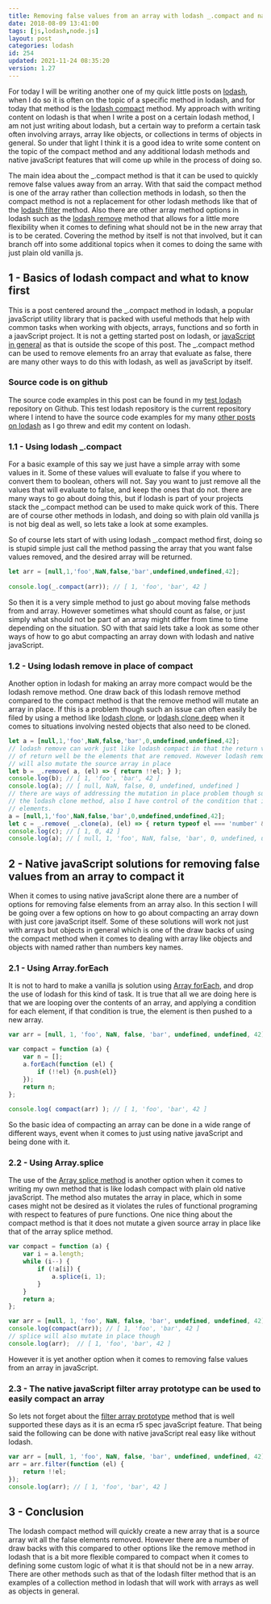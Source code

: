 ```yaml
---
title: Removing false values from an array with lodash _.compact and native javaScript.
date: 2018-08-09 13:41:00
tags: [js,lodash,node.js]
layout: post
categories: lodash
id: 254
updated: 2021-11-24 08:35:20
version: 1.27
---
```


For today I will be writing another one of my quick little posts on [lodash](https://lodash.com/), when I do so it is often on the topic of a specific method in lodash, and for today that method is the [lodash compact](https://lodash.com/docs/4.17.10#compact) method. My approach with writing content on lodash is that when I write a post on a certain lodash method, I am not just writing about lodash, but a certain way to preform a certain task often involving arrays, array like objects, or collections in terms of objects in general. So under that light I think it is a good idea to write some content on the topic of the compact method and any additional lodash methods and native javaScript features that will come up while in the process of doing so.

The main idea about the \_.compact method is that it can be used to quickly remove false values away from an array. With that said the compact method is one of the array rather than collection methods in lodash, so then the compact method is not a replacement for other lodash methods like that of the [lodash filter](/2018/05/18/lodash_filter/) method. Also there are other array method options in lodash such as the [lodash remove](/2017/09/19/lodash_remove/) method that allows for a little more flexibility when it comes to defining what should not be in the new array that is to be cerated. Covering the method by itself is not that involved, but it can branch off into some additional topics when it comes to doing the same with just plain old vanilla js.

<!-- more -->

## 1 - Basics of lodash compact and what to know first

This is a post centered around the \_.compact method in lodash, a popular javaScript utility library that is packed with useful methods that help with common tasks when working with objects, arrays, functions and so forth in a jaavScript project. It is not a getting started post on lodash, or [javaScript in general](/2018/11/27/js-getting-started/) as that is outside the scope of this post. The \_.compact method can be used to remove elements fro an array that evaluate as false, there are many other ways to do this with lodash, as well as javaScript by itself.

### Source code is on github

The source code examples in this post can be found in my [test lodash](https://github.com/dustinpfister/test_lodash/tree/master/forpost/lodash_compact) repository on Github. This test lodash repository is the current repository where I intend to have the source code examples for my many [other posts on lodash](/categories/lodash/) as I go threw and edit my content on lodash.

### 1.1 - Using lodash \_.compact

For a basic example of this say we just have a simple array with some values in it. Some of these values will evaluate to false if you where to convert them to boolean, others will not. Say you want to just remove all the values that will evaluate to false, and keep the ones that do not. there are many ways to go about doing this, but if lodash is part of your projects stack the \_.compact method can be used to make quick work of this. There are of course other methods in lodash, and doing so with plain old vanilla js is not big deal as well, so lets take a look at some examples.

So of course lets start of with using lodash \_.compact method first, doing so is stupid simple just call the method passing the array that you want false values removed, and the desired array will be returned.

```js
let arr = [null,1,'foo',NaN,false,'bar',undefined,undefined,42];
 
console.log(_.compact(arr)); // [ 1, 'foo', 'bar', 42 ]
```

So then it is a very simple method to just go about moving false methods from and array. However sometimes what should count as false, or just simply what should not be part of an array might differ from time to time depending on the situation. SO with that said lets take a look as some other ways of how to go abut compacting an array down with lodash and native javaScript.

### 1.2 - Using lodash remove in place of compact

Another option in lodash for making an array more compact would be the lodash remove method. One draw back of this lodash remove method compared to the compact method is that the remove method will mutate an array in place. If this is a problem though such an issue can often easily be filed by using a method like [lodash clone](/2017/10/02/lodash_clone), or [lodash clone deep](/2017/11/13/lodash_clonedeep/) when it comes to situations involving nested objects that also need to be cloned.

```js
let a = [null,1,'foo',NaN,false,'bar',0,undefined,undefined,42];
// lodash remove can work just like lodash compact in that the return value
// of return well be the elements that are removed. However lodash remove
// will also mutate the source array in place
let b = _.remove( a, (el) => { return !!el; } );
console.log(b); // [ 1, 'foo', 'bar', 42 ]
console.log(a); // [ null, NaN, false, 0, undefined, undefined ]
// there are ways of addressing the mutation in place problem though such as using
// the lodash clone method, also I have control of the condition that is used to remove
// elements.
a = [null,1,'foo',NaN,false,'bar',0,undefined,undefined,42];
let c = _.remove( _.clone(a), (el) => { return typeof el === 'number' && !_.isNaN(el); } );
console.log(c); // [ 1, 0, 42 ]
console.log(a); // [ null, 1, 'foo', NaN, false, 'bar', 0, undefined, undefined, 42 ]
```

## 2 - Native javaScript solutions for removing false values from an array to compact it

When it comes to using native javaScript alone there are a number of options for removing false elements from an array also. In this section I will be going over a few options on how to go about compacting an array down with just core javaScript itself. Some of these solutions will work not just with arrays but objects in general which is one of the draw backs of using the compact method when it comes to dealing with array like objects and objects with named rather than numbers key names.

### 2.1 - Using Array.forEach

It is not to hard to make a vanilla js solution using [Array forEach](/2019/02/16/js-javascript-foreach/), and drop the use of lodash for this kind of task. It is true that all we are doing here is that we are looping over the contents of an array, and applying a condition for each element, if that condition is true, the element is then pushed to a new array.

```js
var arr = [null, 1, 'foo', NaN, false, 'bar', undefined, undefined, 42];

var compact = function (a) {
    var n = [];
    a.forEach(function (el) {
        if (!!el) {n.push(el)}
    });
    return n;
};
 
console.log( compact(arr) ); // [ 1, 'foo', 'bar', 42 ]
```

So the basic idea of compacting an array can be done in a wide range of different ways, event when it comes to just using native javaScript and being done with it.

### 2.2 - Using Array.splice

The use of the [Array splice method](/2021/07/20/js-array-splice/) is another option when it comes to writing my own method that is like lodash compact with plain old native javaScript. The method also mutates the array in place, which in some cases might not be desired as it violates the rules of functional programing with respect to features of pure functions. One nice thing about the compact method is that it does not mutate a given source array in place like that of the array splice method.

```js
var compact = function (a) {
    var i = a.length;
    while (i--) {
        if (!a[i]) {
            a.splice(i, 1);
        }
    }
    return a;
};

var arr = [null, 1, 'foo', NaN, false, 'bar', undefined, undefined, 42];
console.log(compact(arr)); // [ 1, 'foo', 'bar', 42 ]
// splice will also mutate in place though
console.log(arr);  // [ 1, 'foo', 'bar', 42 ]
```

However it is yet another option when it comes to removing false values from an array in javaScript.

### 2.3 - The native javaScript filter array prototype can be used to easily compact an array

So lets not forget about the [filter array prototype](/2020/10/03/js-array-filter/) method that is well supported these days as it is an ecma r5 spec javaScript feature. That being said the following can be done with native javaScript real easy like without lodash.

```js
var arr = [null, 1, 'foo', NaN, false, 'bar', undefined, undefined, 42];
arr = arr.filter(function (el) {
    return !!el;
});
console.log(arr); // [ 1, 'foo', 'bar', 42 ]
```

## 3 - Conclusion

The lodash compact method will quickly create a new array that is a source array wit all the false elements removed. However there are a number of draw backs with this compared to other options like the remove method in lodash that is a bit more flexible compared to compact when it comes to defining some custom logic of what it is that should not be in a new array. There are other methods such as that of the lodash filter method that is an examples of a collection method in lodash that will work with arrays as well as objects in general.

